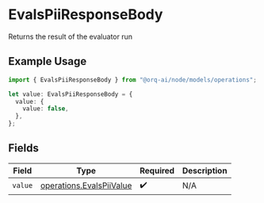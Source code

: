 # EvalsPiiResponseBody

Returns the result of the evaluator run

## Example Usage

```typescript
import { EvalsPiiResponseBody } from "@orq-ai/node/models/operations";

let value: EvalsPiiResponseBody = {
  value: {
    value: false,
  },
};
```

## Fields

| Field                                                                | Type                                                                 | Required                                                             | Description                                                          |
| -------------------------------------------------------------------- | -------------------------------------------------------------------- | -------------------------------------------------------------------- | -------------------------------------------------------------------- |
| `value`                                                              | [operations.EvalsPiiValue](../../models/operations/evalspiivalue.md) | :heavy_check_mark:                                                   | N/A                                                                  |